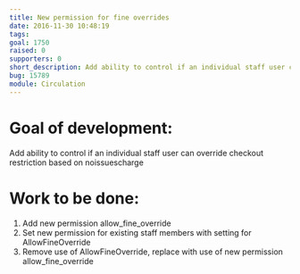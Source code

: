 ```yaml
---
title: New permission for fine overrides
date: 2016-11-30 10:48:19
tags:
goal: 1750
raised: 0
supporters: 0
short_description: Add ability to control if an individual staff user can override checkout restriction based on noissuescharge
bug: 15789
module: Circulation
---
```


# Goal of development:
Add ability to control if an individual staff user can override checkout restriction based on noissuescharge

# Work to be done:
1. Add new permission allow_fine_override
2. Set new permission for existing staff members with setting for AllowFineOverride
3. Remove use of AllowFineOverride, replace with use of new permission allow_fine_override

